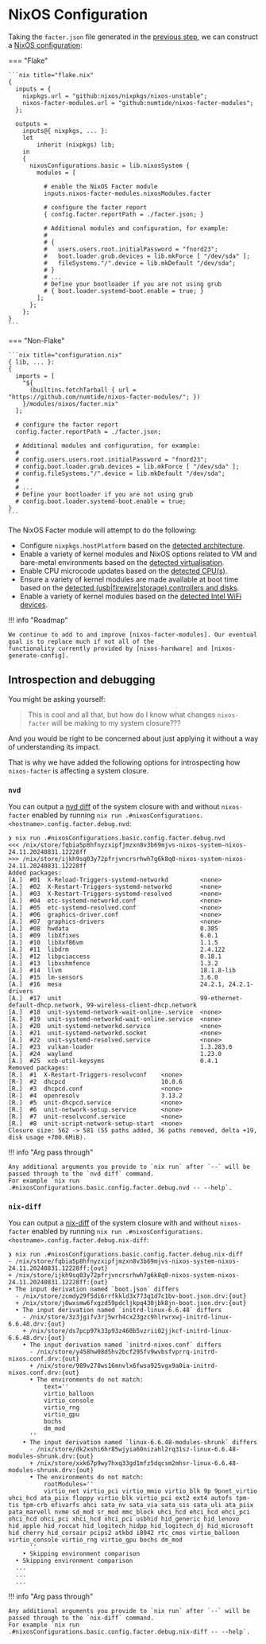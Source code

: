 # NixOS Configuration

Taking the `facter.json` file generated in the [previous step](./generate-report.md), we can construct a
[NixOS configuration]:

=== "Flake"

    ```nix title="flake.nix"
    {
      inputs = {
        nixpkgs.url = "github:nixos/nixpkgs/nixos-unstable";
        nixos-facter-modules.url = "github:numtide/nixos-facter-modules";
      };

      outputs =
        inputs@{ nixpkgs, ... }:
        let
            inherit (nixpkgs) lib;
        in
        {
          nixosConfigurations.basic = lib.nixosSystem {
            modules = [

              # enable the NixOS Facter module
              inputs.nixos-facter-modules.nixosModules.facter

              # configure the facter report
              { config.facter.reportPath = ./facter.json; }

              # Additional modules and configuration, for example:
              #
              # {
              #   users.users.root.initialPassword = "fnord23";
              #   boot.loader.grub.devices = lib.mkForce [ "/dev/sda" ];
              #   fileSystems."/".device = lib.mkDefault "/dev/sda";
              # }
              # ...
              # Define your bootloader if you are not using grub
              # { boot.loader.systemd-boot.enable = true; }
            ];
          };
        };
    }
    ```

=== "Non-Flake"

    ```nix title="configuration.nix"
    { lib, ... }:
    {
      imports = [
        "${
          (builtins.fetchTarball { url = "https://github.com/numtide/nixos-facter-modules/"; })
        }/modules/nixos/facter.nix"
      ];

      # configure the facter report
      config.facter.reportPath = ./facter.json;

      # Additional modules and configuration, for example:
      #
      # config.users.users.root.initialPassword = "fnord23";
      # config.boot.loader.grub.devices = lib.mkForce [ "/dev/sda" ];
      # config.fileSystems."/".device = lib.mkDefault "/dev/sda";
      #
      # ...
      # Define your bootloader if you are not using grub
      # config.boot.loader.systemd-boot.enable = true;
    }
    ```

The NixOS Facter module will attempt to do the following:

-   Configure `nixpkgs.hostPlatform` based on the [detected architecture].
-   Enable a variety of kernel modules and NixOS options related to VM and bare-metal environments based on the [detected virtualisation].
-   Enable CPU microcode updates based on the [detected CPU(s)].
-   Ensure a variety of kernel modules are made available at boot time based on the [detected (usb|firewire|storage) controllers and disks].
-   Enable a variety of kernel modules based on the [detected Intel WiFi devices].

!!! info "Roadmap"

    We continue to add to and improve [nixos-facter-modules]. Our eventual goal is to replace much if not all of the
    functionality currently provided by [nixos-hardware] and [nixos-generate-config].

## Introspection and debugging

You might be asking yourself:

> This is cool and all that, but how do I know what changes `nixos-facter` will be making to my system closure???

And you would be right to be concerned about just applying it without a way of understanding its impact.

That is why we have added the following options for introspecting how `nixos-facter` is affecting a system closure.

### `nvd`

You can output a [nvd diff] of the system closure with and without `nixos-facter` enabled by running
`nix run .#nixosConfigurations.<hostname>.config.facter.debug.nvd`:

```shell
❯ nix run .#nixosConfigurations.basic.config.facter.debug.nvd
<<< /nix/store/fqbia5p8hfnyzxipfjmzxn8v3b69mjvs-nixos-system-nixos-24.11.20240831.12228ff
>>> /nix/store/ijkh9sq03y72pfrjvncrsrhwh7g6k8q0-nixos-system-nixos-24.11.20240831.12228ff
Added packages:
[A.]  #01  X-Reload-Triggers-systemd-networkd         <none>
[A.]  #02  X-Restart-Triggers-systemd-networkd        <none>
[A.]  #03  X-Restart-Triggers-systemd-resolved        <none>
[A.]  #04  etc-systemd-networkd.conf                  <none>
[A.]  #05  etc-systemd-resolved.conf                  <none>
[A.]  #06  graphics-driver.conf                       <none>
[A.]  #07  graphics-drivers                           <none>
[A.]  #08  hwdata                                     0.385
[A.]  #09  libXfixes                                  6.0.1
[A.]  #10  libXxf86vm                                 1.1.5
[A.]  #11  libdrm                                     2.4.122
[A.]  #12  libpciaccess                               0.18.1
[A.]  #13  libxshmfence                               1.3.2
[A.]  #14  llvm                                       18.1.8-lib
[A.]  #15  lm-sensors                                 3.6.0
[A.]  #16  mesa                                       24.2.1, 24.2.1-drivers
[A.]  #17  unit                                       99-ethernet-default-dhcp.network, 99-wireless-client-dhcp.network
[A.]  #18  unit-systemd-network-wait-online-.service  <none>
[A.]  #19  unit-systemd-networkd-wait-online.service  <none>
[A.]  #20  unit-systemd-networkd.service              <none>
[A.]  #21  unit-systemd-networkd.socket               <none>
[A.]  #22  unit-systemd-resolved.service              <none>
[A.]  #23  vulkan-loader                              1.3.283.0
[A.]  #24  wayland                                    1.23.0
[A.]  #25  xcb-util-keysyms                           0.4.1
Removed packages:
[R.]  #1  X-Restart-Triggers-resolvconf    <none>
[R-]  #2  dhcpcd                           10.0.6
[R.]  #3  dhcpcd.conf                      <none>
[R-]  #4  openresolv                       3.13.2
[R.]  #5  unit-dhcpcd.service              <none>
[R.]  #6  unit-network-setup.service       <none>
[R.]  #7  unit-resolvconf.service          <none>
[R.]  #8  unit-script-network-setup-start  <none>
Closure size: 562 -> 581 (55 paths added, 36 paths removed, delta +19, disk usage +700.6MiB).
```

!!! info "Arg pass through"

    Any additional arguments you provide to `nix run` after `--` will be passed through to the `nvd diff` command.
    For example `nix run .#nixosConfigurations.basic.config.facter.debug.nvd -- --help`.

### `nix-diff`

You can output a [nix-diff] of the system closure with and without `nixos-facter` enabled by running
`nix run .#nixosConfigurations.<hostname>.config.facter.debug.nix-diff`:

```shell
❯ nix run .#nixosConfigurations.basic.config.facter.debug.nix-diff
- /nix/store/fqbia5p8hfnyzxipfjmzxn8v3b69mjvs-nixos-system-nixos-24.11.20240831.12228ff:{out}
+ /nix/store/ijkh9sq03y72pfrjvncrsrhwh7g6k8q0-nixos-system-nixos-24.11.20240831.12228ff:{out}
• The input derivation named `boot.json` differs
  - /nix/store/zcmdy29f5di6rrfkkld3x773q1d7c1bv-boot.json.drv:{out}
  + /nix/store/j0wxsmw6fxgzd59pdcljkpq430jbk8jn-boot.json.drv:{out}
  • The input derivation named `initrd-linux-6.6.48` differs
    - /nix/store/3z3jgifv3rj5wrh4cx23gzc9hlrwrxwj-initrd-linux-6.6.48.drv:{out}
    + /nix/store/ds7pcp97k33p93z460b5vzrii02jjkcf-initrd-linux-6.6.48.drv:{out}
    • The input derivation named `initrd-nixos.conf` differs
      - /nix/store/y458hw08d5hv2bcf295fv9wvbsfvprrq-initrd-nixos.conf.drv:{out}
      + /nix/store/989v278ws16mnvlx6fwsa925vgx9a0ia-initrd-nixos.conf.drv:{out}
      • The environments do not match:
          text=''
          virtio_balloon
          virtio_console
          virtio_rng
          virtio_gpu
          bochs
          dm_mod
      ''
    • The input derivation named `linux-6.6.48-modules-shrunk` differs
      - /nix/store/dk2xshi6hr85wjyia60nizahl2rq31sz-linux-6.6.48-modules-shrunk.drv:{out}
      + /nix/store/xxk67p9wy7hxq33gd1mfz5dqcsm2mhsr-linux-6.6.48-modules-shrunk.drv:{out}
      • The environments do not match:
          rootModules=''
          virtio_net virtio_pci virtio_mmio virtio_blk 9p 9pnet_virtio uhci_hcd ata_piix floppy virtio_blk virtio_pci ext2 ext4 autofs tpm-tis tpm-crb efivarfs ahci sata_nv sata_via sata_sis sata_uli ata_piix pata_marvell nvme sd_mod sr_mod mmc_block uhci_hcd ehci_hcd ehci_pci ohci_hcd ohci_pci xhci_hcd xhci_pci usbhid hid_generic hid_lenovo hid_apple hid_roccat hid_logitech_hidpp hid_logitech_dj hid_microsoft hid_cherry hid_corsair pcips2 atkbd i8042 rtc_cmos virtio_balloon virtio_console virtio_rng virtio_gpu bochs dm_mod
      ''
    • Skipping environment comparison
  • Skipping environment comparison
  ...
  ...
  ...
```

!!! info "Arg pass through"

    Any additional arguments you provide to `nix run` after `--` will be passed through to the `nix-diff` command.
    For example `nix run .#nixosConfigurations.basic.config.facter.debug.nix-diff -- --help`.

[NixOS configuration]: https://nixos.org/manual/nixos/stable/#sec-configuration-syntax
[detected architecture]: https://github.com/numtide/nixos-facter-modules/blob/main/modules/nixos/system.nix
[detected virtualisation]: https://github.com/numtide/nixos-facter-modules/blob/main/modules/nixos/virtualisation.nix
[detected CPU(s)]: https://github.com/numtide/nixos-facter-modules/blob/main/modules/nixos/firmware.nix
[detected (usb|firewire|storage) controllers and disks]: (https://github.com/numtide/nixos-facter-modules/blob/main/modules/nixos/boot.nix)
[detected Intel WiFi devices]: https://github.com/numtide/nixos-facter-modules/blob/main/modules/nixos/networking
[nixos-facter-modules]: https://github.com/numtide/nixos-facter-modules
[nixos-hardware]: https://github.com/NixOS/nixos-hardware
[nixos-generate-config]: https://github.com/NixOS/nixpkgs/blob/master/nixos/modules/installer/tools/nixos-generate-config.pl
[nvd diff]: https://khumba.net/projects/nvd/
[nix-diff]: https://github.com/Gabriella439/nix-diff
